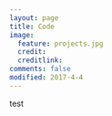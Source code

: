 ```yaml
---
layout: page
title: Code
image:
  feature: projects.jpg
  credit: 
  creditlink: 
comments: false
modified: 2017-4-4
---
```


test
